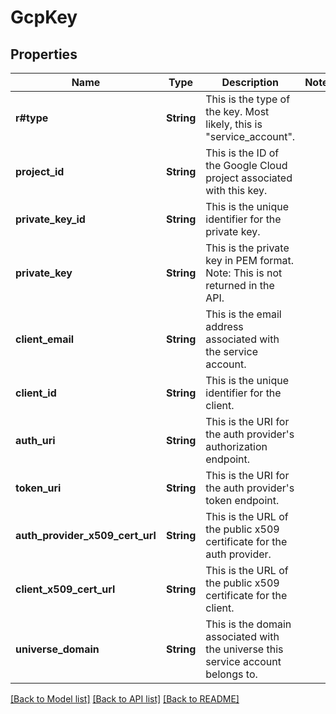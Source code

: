 # GcpKey

## Properties

Name | Type | Description | Notes
------------ | ------------- | ------------- | -------------
**r#type** | **String** | This is the type of the key. Most likely, this is \"service_account\". | 
**project_id** | **String** | This is the ID of the Google Cloud project associated with this key. | 
**private_key_id** | **String** | This is the unique identifier for the private key. | 
**private_key** | **String** | This is the private key in PEM format.  Note: This is not returned in the API. | 
**client_email** | **String** | This is the email address associated with the service account. | 
**client_id** | **String** | This is the unique identifier for the client. | 
**auth_uri** | **String** | This is the URI for the auth provider's authorization endpoint. | 
**token_uri** | **String** | This is the URI for the auth provider's token endpoint. | 
**auth_provider_x509_cert_url** | **String** | This is the URL of the public x509 certificate for the auth provider. | 
**client_x509_cert_url** | **String** | This is the URL of the public x509 certificate for the client. | 
**universe_domain** | **String** | This is the domain associated with the universe this service account belongs to. | 

[[Back to Model list]](../README.md#documentation-for-models) [[Back to API list]](../README.md#documentation-for-api-endpoints) [[Back to README]](../README.md)


